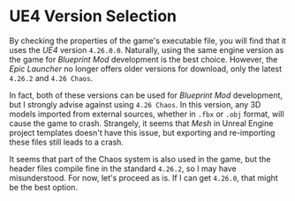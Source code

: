 # UE4 Version Selection

By checking the properties of the game's executable file, you will find that it uses the *UE4* version `4.26.0.0`. Naturally, using the same engine version as the game for *Blueprint Mod* development is the best choice. However, the *Epic Launcher* no longer offers older versions for download, only the latest `4.26.2` and `4.26 Chaos`.

In fact, both of these versions can be used for *Blueprint Mod* development, but I strongly advise against using `4.26 Chaos`. In this version, any 3D models imported from external sources, whether in `.fbx` or `.obj` format, will cause the game to crash. Strangely, it seems that *Mesh* in Unreal Engine project templates doesn't have this issue, but exporting and re-importing these files still leads to a crash.

It seems that part of the Chaos system is also used in the game, but the header files compile fine in the standard `4.26.2`, so I may have misunderstood. For now, let's proceed as is. If I can get `4.26.0`, that might be the best option.
